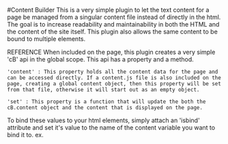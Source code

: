 #Content Builder
This is a very simple plugin to let the text content for a page be managed from a singular content file instead of directly in the html. The goal is to increase readability and maintainability in both the HTML and the content of the site itself. This plugin also allows the same content to be bound to multiple elements. 

REFERENCE
When included on the page, this plugin creates a very simple 'cB' api in the global scope. This api has a property and a method.

	'content' : This property holds all the content data for the page and can be accessed directly. If a content.js file is also included on the page, creating a global content object, then this property will be set from that file, otherwise it will start out as an empty object.

	'set' : This property is a function that will update the both the cB.content object and the content that is displayed on the page.

To bind these values to your html elements, simply attach an 'isbind' attribute and set it's value to the name of the content variable you want to bind it to.
ex. <p isbind="content-name"></p>